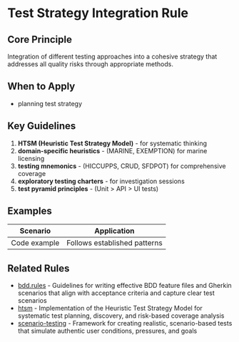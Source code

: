 # Test Strategy Integration Rule

## Core Principle

Integration of different testing approaches into a cohesive strategy that addresses all quality risks through appropriate methods.

## When to Apply

- planning test strategy

## Key Guidelines

1. **HTSM (Heuristic Test Strategy Model)** - for systematic thinking
2. **domain-specific heuristics** - (MARINE, EXEMPTION) for marine licensing
3. **testing mnemonics** - (HICCUPPS, CRUD, SFDPOT) for comprehensive coverage
4. **exploratory testing charters** - for investigation sessions
5. **test pyramid principles** - (Unit > API > UI tests)

## Examples

| Scenario     | Application                  |
| ------------ | ---------------------------- |
| Code example | Follows established patterns |

## Related Rules

- [bdd.rules](../bdd.rules.mdc) - Guidelines for writing effective BDD feature files and Gherkin scenarios that align with acceptance criteria and capture clear test scenarios
- [htsm](../htsm.mdc) - Implementation of the Heuristic Test Strategy Model for systematic test planning, discovery, and risk-based coverage analysis
- [scenario-testing](../scenario-testing.mdc) - Framework for creating realistic, scenario-based tests that simulate authentic user conditions, pressures, and goals
